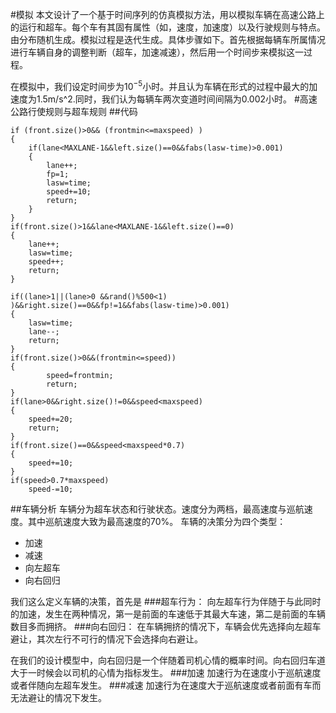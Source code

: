 #模拟
本文设计了一个基于时间序列的仿真模拟方法，用以模拟车辆在高速公路上的运行和超车。每个车有其固有属性（如，速度，加速度）以及行驶规则与特点。由分布随机生成。模拟过程是迭代生成。具体步骤如下。首先根据每辆车所属情况进行车辆自身的调整判断（超车，加速减速），然后用一个时间步来模拟这一过程。

在模拟中，我们设定时间步为$10^{-5}$小时。并且认为车辆在形式的过程中最大的加速度为1.5m/s^2.同时，我们认为每辆车两次变道时间间隔为0.002小时。
#高速公路行使规则与超车规则
##代码

	if (front.size()>0&& (frontmin<=maxspeed) )
	{
		if(lane<MAXLANE-1&&left.size()==0&&fabs(lasw-time)>0.001)
		{
			lane++;
			fp=1;
			lasw=time;
			speed+=10;
			return;
		}
	}
	if(front.size()>1&&lane<MAXLANE-1&&left.size()==0)
	{
		lane++;
		lasw=time;
		speed++;
		return;
	}

	if((lane>1||(lane>0 &&rand()%500<1) )&&right.size()==0&&fp!=1&&fabs(lasw-time)>0.001)
	{
		lasw=time;
		lane--;
		return;
	}
	if(front.size()>0&&(frontmin<=speed))
	{
			speed=frontmin;
			return;
	}
	if(lane>0&&right.size()!=0&&speed<maxspeed)
	{
		speed+=20;
		return;
	}
	if(front.size()==0&&speed<maxspeed*0.7)
	{
		speed+=10;
	}
	if(speed>0.7*maxspeed)
		speed-=10;

##车辆分析
车辆分为超车状态和行驶状态。速度分为两档，最高速度与巡航速度。其中巡航速度大致为最高速度的70%。
车辆的决策分为四个类型：
 
 - 加速
 - 减速
 - 向左超车
 - 向右回归

我们这么定义车辆的决策，首先是
###超车行为：
向左超车行为伴随于与此同时的加速，发生在两种情况，第一是前面的车速低于其最大车速，第二是前面的车辆数目多而拥挤。
###向右回归：
在车辆拥挤的情况下，车辆会优先选择向左超车避让，其次左行不可行的情况下会选择向右避让。

在我们的设计模型中，向右回归是一个伴随着司机心情的概率时间。向右回归车道大于一时候会以司机的心情为指标发生。
###加速
加速行为在速度小于巡航速度或者伴随向左超车发生。
###减速
加速行为在速度大于巡航速度或者前面有车而无法避让的情况下发生。
